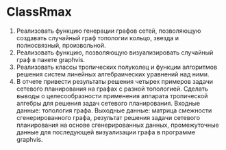 # ClassRmax
1. Реализовать функцию генерации графов сетей, позволяющую создавать случайный граф топологии кольцо, звезда и полносвязный, произвольной. 
2. Реализовать функцию, позволяющую визуализировать случайный граф в пакете graphvis. 
3. Реализовать классы тропических полуколец и функции алгоритмов решения систем линейных алгебраических уравнений над ними. 
4. В отчете привести результаты решения четырех примеров задачи сетевого планирования на графах с разной топологией. 
Сделать выводы о целесообразности применения аппарата тропической алгебры для решения задач сетевого планирования. 
Входные данные: топология графа.
Выходные данные: матрица смежности сгенерированного графа, результат решения задачи сетевого планирования на основе сгенерированных данных, промежуточные данные для последующей визуализации графа в программе graphvis.
